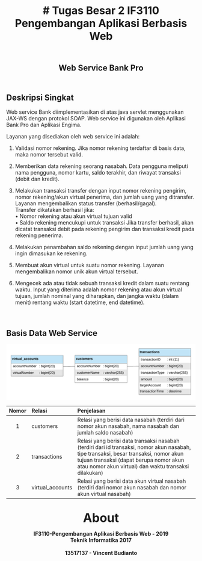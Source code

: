 <h1 align="center">
    <b>
        <br>
        # Tugas Besar 2 IF3110 Pengembangan Aplikasi Berbasis Web
        <br>
    </b>
</h1>

<h2 align="center">
    <b>
        <br>
        Web Service Bank Pro
        <br>
        <br>
    </b>
</h2>

## Deskripsi Singkat
Web service Bank diimplementasikan di atas ​java servlet menggunakan JAX-WS dengan ​protokol SOAP​. ​Web service ini digunakan oleh Aplikasi Bank Pro dan Aplikasi Engima.

Layanan yang disediakan oleh ​web service ​ini adalah:
1. Validasi nomor rekening. Jika nomor rekening terdaftar di basis data, maka nomor tersebut valid.

2. Memberikan data rekening seorang nasabah. Data pengguna meliputi nama pengguna, nomor kartu, saldo terakhir, dan riwayat transaksi (debit dan kredit).

3. Melakukan transaksi transfer dengan input nomor rekening pengirim, nomor rekening/akun virtual penerima, dan jumlah uang yang ditransfer. Layanan mengembalikan status transfer (berhasil/gagal).<br>Transfer dikatakan berhasil jika:<br>• Nomor rekening atau akun virtual tujuan valid<br>• Saldo rekening mencukupi untuk transaksi Jika transfer berhasil, akan dicatat transaksi debit pada rekening pengirim dan transaksi kredit pada rekening penerima.

4. Melakukan penambahan saldo rekening dengan input jumlah uang yang ingin dimasukan ke rekening.

5. Membuat akun virtual untuk suatu nomor rekening. Layanan mengembalikan nomor unik akun virtual tersebut.

6. Mengecek ada atau tidak sebuah transaksi kredit dalam suatu rentang waktu. Input yang diterima adalah nomor rekening atau akun virtual tujuan, jumlah nominal yang diharapkan, dan ​jangka waktu (dalam menit) rentang waktu (start datetime, end datetime)​.

<br>

## Basis Data Web Service
![](screenshots/database_diagram.png)

| Nomor | Relasi           | Penjelasan                                                                       |
|:-----:|:-----------------|:---------------------------------------------------------------------------------|
| 1     | customers        | Relasi yang berisi data nasabah (terdiri dari nomor akun nasabah, nama nasabah dan jumlah saldo nasabah) |
| 2     | transactions     | Relasi yang berisi data transaksi nasabah (terdiri dari id transaksi, nomor akun nasabah, tipe transaksi, besar transaksi, nomor akun tujuan transaksi (dapat berupa nomor akun atau nomor akun virtual) dan waktu transaksi dilakukan) |
| 3     | virtual_accounts | Relasi yang berisi data akun virtual nasabah (terdiri dari nomor akun nasabah dan nomor akun virtual nasabah) |

<p align="center">
    <b>
        <br>
        <font size="6">
            About
        </font>
    </b>
</p>

<p align="center">
    <b>
        IF3110-Pengembangan Aplikasi Berbasis Web - 2019
        <br>
        Teknik Informatika 2017
        <br>
        <br>
        13517137 - Vincent Budianto
    </b>
</p>